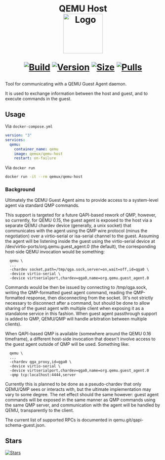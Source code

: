 <h1 align="center">QEMU Host<br />
<div align="center">
<img src="https://github.com/qemus/qemu-docker/raw/master/.github/logo.png" title="Logo" style="max-width:100%;" width="128" />
</div>
<div align="center">

[![Build]][build_url]
[![Version]][tag_url]
[![Size]][tag_url]
[![Pulls]][hub_url]

</div></h1>

Tool for communicating with a QEMU Guest Agent daemon.

It is used to exchange information between the host and guest, and to execute commands in the guest.

## Usage

Via `docker-compose.yml`

```yaml
version: "3"
services:
  qemu:
    container_name: qemu
    image: qemux/qemu-host
    restart: on-failure
```

Via `docker run`

```bash
docker run -it --rm qemux/qemu-host
```

### Background

Ultimately the QEMU Guest Agent aims to provide access to a system-level agent via standard QMP commands.

This support is targeted for a future QAPI-based rework of QMP, however, so currently, for QEMU 0.15, the guest agent is exposed to the host via a separate QEMU chardev device (generally, a unix socket) that communicates with the agent using the QMP wire protocol (minus the negotiation) over a virtio-serial or isa-serial channel to the guest. Assuming the agent will be listening inside the guest using the virtio-serial device at /dev/virtio-ports/org.qemu.guest_agent.0 (the default), the corresponding host-side QEMU invocation would be something:

```
  qemu \
  ...
  -chardev socket,path=/tmp/qga.sock,server=on,wait=off,id=qga0 \
  -device virtio-serial \
  -device virtserialport,chardev=qga0,name=org.qemu.guest_agent.0
```

Commands would be then be issued by connecting to /tmp/qga.sock, writing the QMP-formatted guest agent command, reading the QMP-formatted response, then disconnecting from the socket. (It's not strictly necessary to disconnect after a command, but should be done to allow sharing of the guest agent with multiple client when exposing it as a standalone service in this fashion. When guest agent passthrough support is added to QMP, QEMU/QMP will handle arbitration between multiple clients).

When QAPI-based QMP is available (somewhere around the QEMU 0.16 timeframe), a different host-side invocation that doesn't involve access to the guest agent outside of QMP will be used. Something like:

```
  qemu \
  ...
  -chardev qga_proxy,id=qga0 \
  -device virtio-serial \
  -device virtserialport,chardev=qga0,name=org.qemu.guest_agent.0
  -qmp tcp:localhost:4444,server
```

Currently this is planned to be done as a pseudo-chardev that only QEMU/QMP sees or interacts with, but the ultimate implementation may vary to some degree. The net effect should the same however: guest agent commands will be exposed in the same manner as QMP commands using the same QMP server, and communication with the agent will be handled by QEMU, transparently to the client.

The current list of supported RPCs is documented in qemu.git/qapi-schema-guest.json.

## Stars
[![Stars](https://starchart.cc/qemus/qemu-host.svg?variant=adaptive)](https://starchart.cc/qemus/qemu-host)

[build_url]: https://github.com/qemus/qemu-host/
[hub_url]: https://hub.docker.com/r/qemux/qemu-host/
[tag_url]: https://hub.docker.com/r/qemux/qemu-host/tags

[Build]: https://github.com/qemus/qemu-host/actions/workflows/build.yml/badge.svg
[Size]: https://img.shields.io/docker/image-size/qemux/qemu-host/latest?color=066da5&label=size
[Pulls]: https://img.shields.io/docker/pulls/qemux/qemu-host.svg?style=flat&label=pulls&logo=docker
[Version]: https://img.shields.io/docker/v/qemux/qemu-host/latest?arch=amd64&sort=semver&color=066da5

